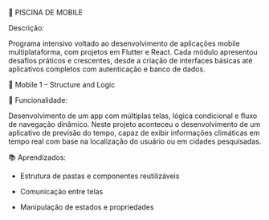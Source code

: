 📱 PISCINA DE MOBILE

Descrição:

Programa intensivo voltado ao desenvolvimento de aplicações mobile multiplataforma, com projetos em Flutter e React. Cada módulo apresentou desafios práticos e crescentes, desde a criação de interfaces básicas até aplicativos completos com autenticação e banco de dados.

🧮 Mobile 1 – Structure and Logic

🧩 Funcionalidade:

Desenvolvimento de um app com múltiplas telas, lógica condicional e fluxo de navegação dinâmico.
Neste projeto aconteceu o desenvolvimento de um aplicativo de previsão do tempo, capaz de exibir informações climáticas em tempo real com base na localização do usuário ou em cidades pesquisadas.

📚 Aprendizados:

- Estrutura de pastas e componentes reutilizáveis

- Comunicação entre telas

- Manipulação de estados e propriedades
